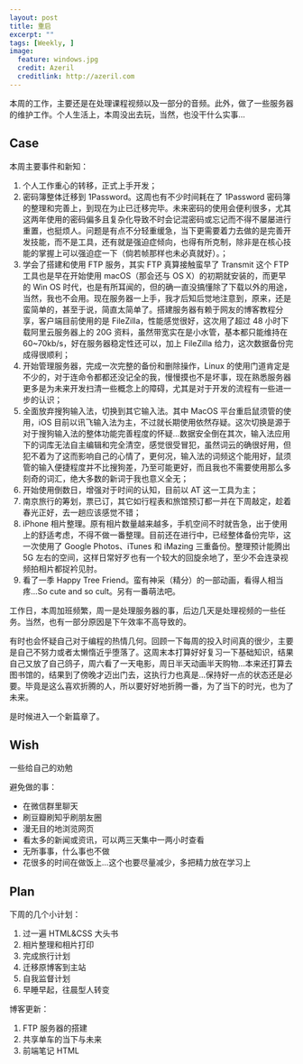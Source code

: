 ```yaml
---
layout: post
title: 重启
excerpt: ""
tags: [Weekly, ]
image:
  feature: windows.jpg
  credit: Azeril
  creditlink: http://azeril.com
---
```



本周的工作，主要还是在处理课程视频以及一部分的音频。此外，做了一些服务器的维护工作。个人生活上，本周没出去玩，当然，也没干什么实事...

## Case

本周主要事件和新知：

1. 个人工作重心的转移，正式上手开发；
2. 密码簿整体迁移到 1Password。这周也有不少时间耗在了 1Password 密码簿的整理和完善上，到现在为止已迁移完毕。未来密码的使用会便利很多，尤其这两年使用的密码偏多且复杂化导致不时会记混密码或忘记而不得不屡屡进行重置，也挺烦人。问题是有点不分轻重缓急，当下更需要着力去做的是完善开发技能，而不是工具，还有就是强迫症倾向，也得有所克制，除非是在核心技能的掌握上可以强迫症一下（倘若帧那样也未必真就好）。；
3. 学会了搭建和使用 FTP 服务，其实 FTP 真算接触蛮早了 Transmit 这个 FTP 工具也是早在开始使用 macOS（那会还与 OS X）的初期就安装的，而更早的 Win OS 时代，也是有所耳闻的，但的确一直没搞懂除了下载以外的用途，当然，我也不会用。现在服务器一上手，我才后知后觉地注意到，原来，还是蛮简单的，甚至于说，简直太简单了。搭建服务器有赖于网友的博客教程分享，客户端目前使用的是 FileZilla，性能感觉很好，这次用了超过 48 小时下载阿里云服务器上的 20G 资料，虽然带宽实在是小水管，基本都只能维持在 60~70kb/s，好在服务器稳定性还可以，加上 FileZilla 给力，这次数据备份完成得很顺利；
4. 开始管理服务器，完成一次完整的备份和删除操作，Linux 的使用门道肯定是不少的，对于连命令都都还没记全的我，慢慢摸也不是坏事，现在熟悉服务器更多是为未来开发扫清一些概念上的障碍，尤其是对于开发的流程有一些进一步的认识；
5. 全面放弃搜狗输入法，切换到其它输入法。其中 MacOS 平台重启鼠须管的使用，iOS 目前以讯飞输入法为主，不过就长期使用依然存疑。这次切换是源于对于搜狗输入法的整体功能完善程度的怀疑...数据安全倒在其次，输入法应用下的词库无法自主编辑和完全清空，感觉很受冒犯，虽然词云的确很好用，但犯不着为了这而影响自己的心情了，更何况，输入法的词频这个能用好，鼠须管的输入便捷程度并不比搜狗差，乃至可能更好，而且我也不需要使用那么多刻奇的词汇，绝大多数的新词于我也意义全无；
6. 开始使用倒数日，增强对于时间的认知，目前以 AT 这一工具为主；
7. 南京旅行的筹划，票已订，其它如行程表和旅馆预订都一并在下周敲定，趁着春光正好，去一趟应该感觉不错；
8. iPhone 相片整理。原有相片数量越来越多，手机空间不时就告急，出于使用上的舒适考虑，不得不做一番整理。目前还在进行中，已经整体备份完毕，这一次使用了 Google Photos、iTunes 和 iMazing 三重备份。整理预计能腾出 5G 左右的空间，这样日常好歹也有一个较大的回旋余地了，至少不会连录视频拍相片都捉衿见肘。
9. 看了一季 Happy Tree Friend。蛮有神采（精分）的一部动画，看得人相当疼...So cute and so cult。另有一番萌法吧。

工作日，本周加班频繁，周一是处理服务器的事，后边几天是处理视频的一些任务。当然，也有一部分原因是下午效率不高导致的。

有时也会怀疑自己对于编程的热情几何。回顾一下每周的投入时间真的很少，主要是自己不努力或者太懒惰近乎堕落了。这周末本打算好好复习一下基础知识，结果自己又放了自己鸽子，周六看了一天电影，周日半天动画半天购物...本来还打算去图书馆的，结果到了傍晚才迈出门去，这执行力也真是...保持好一点的状态还是必要。毕竟是这么喜欢折腾的人，所以要好好地折腾一番，为了当下的时光，也为了未来。

是时候进入一个新篇章了。

## Wish

一些给自己的劝勉

避免做的事：

- 在微信群里聊天
- 刷豆瓣刷知乎刷朋友圈
- 漫无目的地浏览网页
- 看太多的新闻或资讯，可以两三天集中一两小时查看
- 无所事事，什么事也不做
- 花很多的时间在做饭上...这个也要尽量减少，多把精力放在学习上

## Plan

下周的几个小计划：

1. 过一遍 HTML&CSS 大头书
2. 相片整理和相片打印
3. 完成旅行计划
4. 迁移原博客到主站
5. 自我监督计划
6. 早睡早起，往晨型人转变

博客更新：

1. FTP 服务器的搭建
2. 共享单车的当下与未来
3. 前端笔记 HTML


